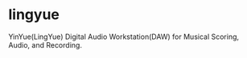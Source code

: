 # lingyue
YinYue(LingYue) Digital Audio Workstation(DAW) for Musical Scoring, Audio, and Recording.
